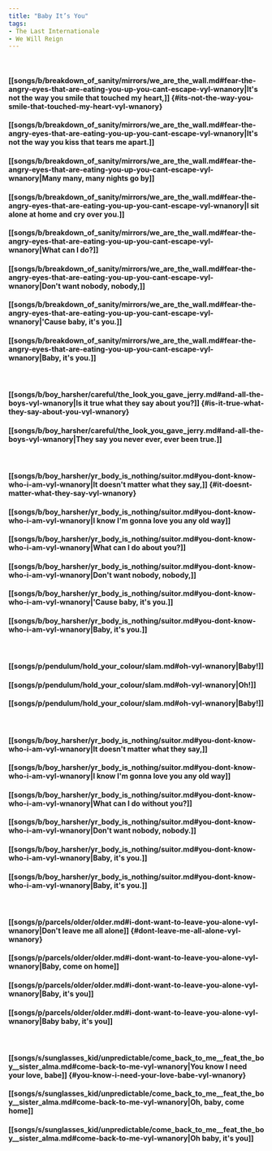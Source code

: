 ```yaml
---
title: "Baby It’s You"
tags:
- The Last Internationale
- We Will Reign
---
```

&nbsp;
#### [[songs/b/breakdown_of_sanity/mirrors/we_are_the_wall.md#fear-the-angry-eyes-that-are-eating-you-up-you-cant-escape-vyl-wnanory|It's not the way you smile that touched my heart,]] {#its-not-the-way-you-smile-that-touched-my-heart-vyl-wnanory}
#### [[songs/b/breakdown_of_sanity/mirrors/we_are_the_wall.md#fear-the-angry-eyes-that-are-eating-you-up-you-cant-escape-vyl-wnanory|It's not the way you kiss that tears me apart.]]
#### [[songs/b/breakdown_of_sanity/mirrors/we_are_the_wall.md#fear-the-angry-eyes-that-are-eating-you-up-you-cant-escape-vyl-wnanory|Many many, many nights go by]]
#### [[songs/b/breakdown_of_sanity/mirrors/we_are_the_wall.md#fear-the-angry-eyes-that-are-eating-you-up-you-cant-escape-vyl-wnanory|I sit alone at home and cry over you.]]
#### [[songs/b/breakdown_of_sanity/mirrors/we_are_the_wall.md#fear-the-angry-eyes-that-are-eating-you-up-you-cant-escape-vyl-wnanory|What can I do?]]
#### [[songs/b/breakdown_of_sanity/mirrors/we_are_the_wall.md#fear-the-angry-eyes-that-are-eating-you-up-you-cant-escape-vyl-wnanory|Don't want nobody, nobody,]]
#### [[songs/b/breakdown_of_sanity/mirrors/we_are_the_wall.md#fear-the-angry-eyes-that-are-eating-you-up-you-cant-escape-vyl-wnanory|'Cause baby, it's you.]]
#### [[songs/b/breakdown_of_sanity/mirrors/we_are_the_wall.md#fear-the-angry-eyes-that-are-eating-you-up-you-cant-escape-vyl-wnanory|Baby, it's you.]]
&nbsp;
#### [[songs/b/boy_harsher/careful/the_look_you_gave_jerry.md#and-all-the-boys-vyl-wnanory|Is it true what they say about you?]] {#is-it-true-what-they-say-about-you-vyl-wnanory}
#### [[songs/b/boy_harsher/careful/the_look_you_gave_jerry.md#and-all-the-boys-vyl-wnanory|They say you never ever, ever been true.]]
&nbsp;
#### [[songs/b/boy_harsher/yr_body_is_nothing/suitor.md#you-dont-know-who-i-am-vyl-wnanory|It doesn't matter what they say,]] {#it-doesnt-matter-what-they-say-vyl-wnanory}
#### [[songs/b/boy_harsher/yr_body_is_nothing/suitor.md#you-dont-know-who-i-am-vyl-wnanory|I know I'm gonna love you any old way]]
#### [[songs/b/boy_harsher/yr_body_is_nothing/suitor.md#you-dont-know-who-i-am-vyl-wnanory|What can I do about you?]]
#### [[songs/b/boy_harsher/yr_body_is_nothing/suitor.md#you-dont-know-who-i-am-vyl-wnanory|Don't want nobody, nobody,]]
#### [[songs/b/boy_harsher/yr_body_is_nothing/suitor.md#you-dont-know-who-i-am-vyl-wnanory|'Cause baby, it's you.]]
#### [[songs/b/boy_harsher/yr_body_is_nothing/suitor.md#you-dont-know-who-i-am-vyl-wnanory|Baby, it's you.]]
&nbsp;
#### [[songs/p/pendulum/hold_your_colour/slam.md#oh-vyl-wnanory|Baby!]]
#### [[songs/p/pendulum/hold_your_colour/slam.md#oh-vyl-wnanory|Oh!]]
#### [[songs/p/pendulum/hold_your_colour/slam.md#oh-vyl-wnanory|Baby!]]
&nbsp;
#### [[songs/b/boy_harsher/yr_body_is_nothing/suitor.md#you-dont-know-who-i-am-vyl-wnanory|It doesn't matter what they say,]]
#### [[songs/b/boy_harsher/yr_body_is_nothing/suitor.md#you-dont-know-who-i-am-vyl-wnanory|I know I'm gonna love you any old way]]
#### [[songs/b/boy_harsher/yr_body_is_nothing/suitor.md#you-dont-know-who-i-am-vyl-wnanory|What can I do without you?]]
#### [[songs/b/boy_harsher/yr_body_is_nothing/suitor.md#you-dont-know-who-i-am-vyl-wnanory|Don't want nobody, nobody.]]
#### [[songs/b/boy_harsher/yr_body_is_nothing/suitor.md#you-dont-know-who-i-am-vyl-wnanory|Baby, it's you.]]
#### [[songs/b/boy_harsher/yr_body_is_nothing/suitor.md#you-dont-know-who-i-am-vyl-wnanory|Baby, it's you.]]
&nbsp;
#### [[songs/p/parcels/older/older.md#i-dont-want-to-leave-you-alone-vyl-wnanory|Don't leave me all alone]] {#dont-leave-me-all-alone-vyl-wnanory}
#### [[songs/p/parcels/older/older.md#i-dont-want-to-leave-you-alone-vyl-wnanory|Baby, come on home]]
#### [[songs/p/parcels/older/older.md#i-dont-want-to-leave-you-alone-vyl-wnanory|Baby, it's you]]
#### [[songs/p/parcels/older/older.md#i-dont-want-to-leave-you-alone-vyl-wnanory|Baby baby, it's you]]
&nbsp;
#### [[songs/s/sunglasses_kid/unpredictable/come_back_to_me__feat_the_boy__sister_alma.md#come-back-to-me-vyl-wnanory|You know I need your love, babe]] {#you-know-i-need-your-love-babe-vyl-wnanory}
#### [[songs/s/sunglasses_kid/unpredictable/come_back_to_me__feat_the_boy__sister_alma.md#come-back-to-me-vyl-wnanory|Oh, baby, come home]]
#### [[songs/s/sunglasses_kid/unpredictable/come_back_to_me__feat_the_boy__sister_alma.md#come-back-to-me-vyl-wnanory|Oh baby, it's you]]
